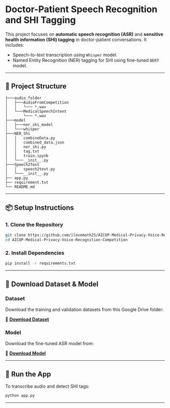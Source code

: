 # Doctor-Patient Speech Recognition and SHI Tagging

This project focuses on **automatic speech recognition (ASR)** and **sensitive health information (SHI) tagging** in doctor-patient conversations. It includes:

- Speech-to-text transcription using `Whisper` model.
- Named Entity Recognition (NER) tagging for SHI using fine-tuned `BERT` model.

---

## 📁 Project Structure

```
├───audio_folder
│   ├───AudioFromCompetition
│   │   └─── *.wav
│   └───MedicalSpeechIntent
│       └─── *.wav
├───model
│   ├───ner_shi_model
│   └───whisper
├───NER_Shi
│   │   combineData.py
│   │   combined_data.json
│   │   ner_shi.py
│   │   tag.txt
│   │   train.ipynb
│   └───__init__.py
├───Speech2Text
│   │   speech2text.py
│   └───__init__.py
├── app.py
├── requirement.txt
└── README.md

````

---

## 📦 Setup Instructions

### 1. Clone the Repository

```bash
git clone https://github.com/ilovemath25/AICUP-Medical-Privacy-Voice-Recognition-Competition.git
cd AICUP-Medical-Privacy-Voice-Recognition-Competition
````

### 2. Install Dependencies

```bash
pip install -r requirements.txt
```

---

## 🔽 Download Dataset & Model

### Dataset

Download the training and validation datasets from this Google Drive folder:

📁 **[Download Dataset](https://drive.google.com/drive/folders/1TAglXUvOtkoJSZcOF2CexcIhqqOwvtFD?usp=sharing)**

### Model

Download the fine-tuned ASR model from:

📁 **[Download Model](https://drive.google.com/drive/folders/1qQwq-Kedm0BBPTajaE8x0_w56yu3rQhh?usp=drive_link)**

---

## 🚀 Run the App

To transcribe audio and detect SHI tags:

```bash
python app.py
```

---
